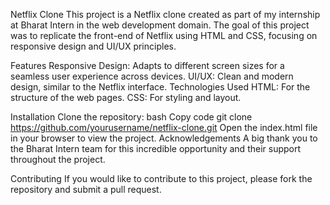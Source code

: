 Netflix Clone
This project is a Netflix clone created as part of my internship at Bharat Intern in the web development domain. The goal of this project was to replicate the front-end of Netflix using HTML and CSS, focusing on responsive design and UI/UX principles.

Features
Responsive Design: Adapts to different screen sizes for a seamless user experience across devices.
UI/UX: Clean and modern design, similar to the Netflix interface.
Technologies Used
HTML: For the structure of the web pages.
CSS: For styling and layout.

Installation
Clone the repository:
bash
Copy code
git clone https://github.com/yourusername/netflix-clone.git
Open the index.html file in your browser to view the project.
Acknowledgements
A big thank you to the Bharat Intern team for this incredible opportunity and their support throughout the project.

Contributing
If you would like to contribute to this project, please fork the repository and submit a pull request.

